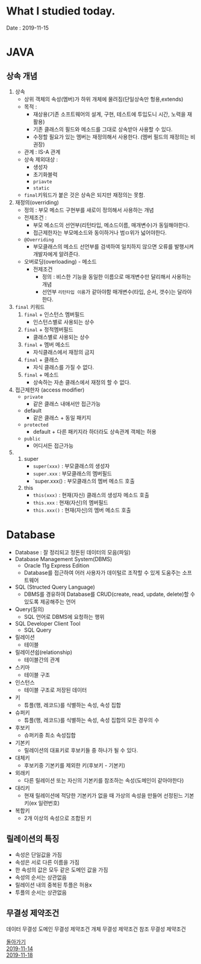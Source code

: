 # What I studied today.
Date : 2019-11-15

# JAVA
## 상속 개념
1. 상속
   - 상위 객체의 속성(멤버)가 하위 개체에 물려짐(단일상속만 헝용,extends)
   - 목적 : 
       - 재상용(기존 소프트웨어의 설계, 구현, 테스트에 투입도니 시간, 노력을 재활용)
       - 기존 클래스의 필드와 메소드를 그대로 상속받아 사용할 수 있다.
       - 수정할 필요가 있는 멤버는 재정의해서 사용한다.
           (멤버 필드의 재정의는 비권장)
   - 관계 : IS-A 관계
   - 상속 제외대상 :
        -  생성자
        -  초기화블럭
        -  `priavte`
        -  `static`
    -  `final`키워드가 붙은 것은 상속은 되지만 재정의는 못함.
2. 재정의(overriding)
    - 정의 : 부모 메소드 구현부를 새로이 정의해서 사용하는 개념
    - 전제조건 : 
        - 부모 메소드의 선언부(리턴타입, 메소드이름, 매개변수)가 동일해야한다.
        - 접근제한자는 부모메소드와 동이하거나 범ㅁ위가 넓어야한다.
    - `@Overriding` 
        - 부모클래스의 메소드 선언부를 검색하여 일치하지 않으면 오류를 발행시켜 개발자에게 알려준다.
    - 오버로딩(overloading) - 메소드
        - 전제조건
            - 정의 : 비스한 기능을 동일한 이름으로 매개변수만 달리해서 사용하는 개념
            - 선언부 `리턴타입 이름`가 같아야함 매개변수(타입, 순서, 갯수)는 달라야한다.
3. `final` 키워드
    1. `final` + 인스턴스 멤버필드 
        - 인스턴스별로 사용되는 상수
    2. `final` + 정적멤버필드 
        - 클래스별로 사용되는 상수
    3. `final` + 멤버 메소드 
        - 자식클래스에서 재정의 금지
    4. `final` + 클래스 
        - 자식 클래스를 가질 수 없다.
    5. `final` + 메소드
        - 상속하는 자손 클래스에서 재정의 할 수 없다.
4. 접근제한자 (access modifier)
    - `private` 
        - 같은 클래스 내애서만 접근가능
    - default
        - 같은 클래스 + 동일 패키지
    - `protected`
        - default + 다른 패키지라 하더라도 상속관계 객체는 허용
    - `public` 
        - 어디서든 접근가능
5. 
    1. super
        * `super(xxx)` : 부모클래스의 생성자
        * `super.xxx` : 부모클래스의 멤버필드
        * `super.xxx() : 부모클래스의 멤버 메소드 호출
    2. this
        * `this(xxx)` : 현재(자신) 클래스의 생성자 메소드 호출
        * `this.xxx` :  현재(자신)의 멤버필드
        * `this.xxx()` :  현재(자신)의 멤버 메소드 호출

# Database
- Database : 잘 정리되고 정돈된 데이터의 모음(파일)
- Database Management System(DBMS) 
    - Oracle 11g Express Edition
    - Database를 접근하여 어러 사용자가 데이털르 조작할 수 있게 도움주는 소프트웨어
- SQL (Structed Query Language)
    - DBMS를 경유하여 Database를 CRUD(create, read, update, delete)할 수 있도록 제공해주는 언어
- Query(질의)
    - SQL 언어로 DBMS에 요청하는 행위
- SQL Developer Client Tool
    - SQL Query 
- 릴레이션  
    - 테이블
- 릴레이션쉽(relationship) 
    - 테이블간의 관계
- 스키마    
    - 테이블 구조
- 인스턴스  
    - 테이블 구조로 저장된 데이터
- 키 
    - 튜플(행, 레코드)를 식별하는 속성, 속성 집합
- 슈퍼키 
    - 튜플(행, 레코드)를 식별하는 속성, 속성 집합의 모든 경우의 수
- 후보키
    - 슈퍼키중 최소 속성집합
- 기본키
    - 릴레이션의 대표키로 후보키들 중 하나가 될 수 있다.
- 대체키
    - 후보키중 기본키를 제외한 키(후보키 - 기본키)
- 외래키
    - 다른 릴레이션 또는 자신의 기본키를 참조하는 속성(도메인이 같아야한다)
- 대리키
    - 현재 릴레이션에 적당한 기본키가 없을 때 가상의 속성을 만들어 선정된느 기본키(ex 일련번호)
- 복합키
    - 2개 이상의 속성으로 조합된 키

## 릴레이션의 특징
- 속성은 단일값을 가짐
- 속성은 서로 다른 이름을 가짐
- 한 속성의 값은 모두 같은 도메인 값을 가짐
- 속성의 순서는 상관없음
- 릴레이션 내의 중복된 투플은 허용x
- 투플의 순서는 상관없음

## 무결성 제약조건
데이터 무결성
도메인 무결성 제약조건
개체 무결성 제약조건
참조 무결성 제약조건


[돌아가기](../README.md)  
[2019-11-14](whatIStudied_191114.md)  
[2019-11-18](whatIStudied_191118.md) 
